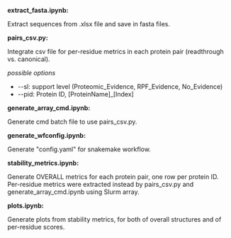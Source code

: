 **extract_fasta.ipynb:**

Extract sequences from .xlsx file and save in fasta files.

**pairs_csv.py:**

Integrate csv file for per-residue metrics in each protein pair (readthrough vs. canonical).

*possible options*
- --sl: support level (Proteomic\_Evidence, RPF\_Evidence, No\_Evidence)
- --pid: Protein ID, [ProteinName]\_[Index]

**generate_array_cmd.ipynb:**

Generate cmd batch file to use pairs\_csv.py.

**generate_wfconfig.ipynb:**

Generate "config.yaml" for snakemake workflow.

**stability_metrics.ipynb:**

Generate OVERALL metrics for each protein pair, one row per protein ID. Per-residue metrics were extracted instead by pairs\_csv.py and generate\_array\_cmd.ipynb using Slurm array.

**plots.ipynb:**

Generate plots from stability metrics, for both of overall structures and of per-residue scores.
